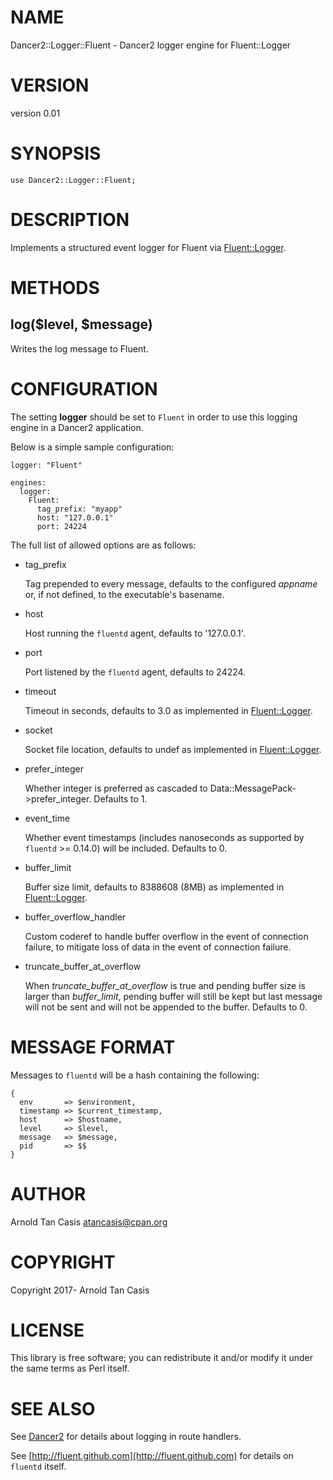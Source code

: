 # NAME

Dancer2::Logger::Fluent - Dancer2 logger engine for Fluent::Logger

# VERSION

version 0.01

# SYNOPSIS

    use Dancer2::Logger::Fluent;

# DESCRIPTION

Implements a structured event logger for Fluent via [Fluent::Logger](https://metacpan.org/pod/Fluent::Logger).

# METHODS

## log($level, $message)

Writes the log message to Fluent.

# CONFIGURATION

The setting **logger** should be set to `Fluent` in order to use this logging
engine in a Dancer2 application.

Below is a simple sample configuration:

    logger: "Fluent"

    engines:
      logger:
        Fluent:
          tag_prefix: "myapp"
          host: "127.0.0.1"
          port: 24224

The full list of allowed options are as follows:

- tag\_prefix

    Tag prepended to every message, defaults to the configured _appname_ or,
    if not defined, to the executable's basename.

- host

    Host running the `fluentd` agent, defaults to '127.0.0.1'.

- port

    Port listened by the `fluentd` agent, defaults to 24224.

- timeout

    Timeout in seconds, defaults to 3.0 as implemented in
    [Fluent::Logger](https://metacpan.org/pod/Fluent::Logger).

- socket

    Socket file location, defaults to undef as implemented in
    [Fluent::Logger](https://metacpan.org/pod/Fluent::Logger).

- prefer\_integer

    Whether integer is preferred as cascaded to
    Data::MessagePack->prefer\_integer.  Defaults to 1.

- event\_time

    Whether event timestamps (includes nanoseconds as supported by
    `fluentd` >= 0.14.0) will be included. Defaults to 0.

- buffer\_limit

    Buffer size limit, defaults to 8388608 (8MB) as implemented in
    [Fluent::Logger](https://metacpan.org/pod/Fluent::Logger).

- buffer\_overflow\_handler

    Custom coderef to handle buffer overflow in the event of connection
    failure, to mitigate loss of data in the event of connection failure.

- truncate\_buffer\_at\_overflow

    When _truncate\_buffer\_at\_overflow_ is true and pending buffer size is
    larger than _buffer\_limit_, pending buffer will still be kept but last
    message will not be sent and will not be appended to the buffer.
    Defaults to 0.

# MESSAGE FORMAT

Messages to `fluentd` will be a hash containing the following:

    {
      env       => $environment,
      timestamp => $current_timestamp,
      host      => $hostname,
      level     => $level,
      message   => $message,
      pid       => $$
    }

# AUTHOR

Arnold Tan Casis <atancasis@cpan.org>

# COPYRIGHT

Copyright 2017- Arnold Tan Casis

# LICENSE

This library is free software; you can redistribute it and/or modify
it under the same terms as Perl itself.

# SEE ALSO

See [Dancer2](https://metacpan.org/pod/Dancer2) for details about logging in route handlers.

See [http://fluent.github.com](http://fluent.github.com) for details on `fluentd` itself.
